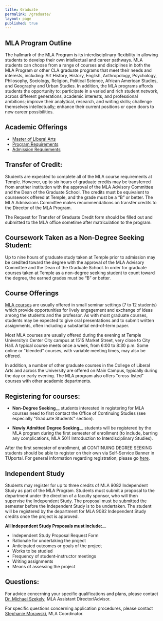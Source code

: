 ```yaml
---
title: Graduate
permalink: /graduate/
layout: page
published: true
---
```


## MLA Program Outline

The hallmark of the MLA Program is its interdisciplinary flexibility in allowing students to develop their own intellectual and career pathways. MLA students can choose from a range of courses and disciplines in both the MLA Program or other CLA graduate programs that meet their needs and interests, including: Art History, History, English, Anthropology, Psychology, Philosophy, Sociology, Religion, Political Science, African American Studies, and Geography and Urban Studies. In addition, the MLA programs affords students the opportunity to: participate in a varied and rich student network, across different generations, academic interests, and professional ambitions; improve their analytical, research, and writing skills; challenge themselves intellectually; enhance their current positions or open doors to new career possibilities.

## Academic Offerings

- [Master of Liberal Arts](http://bulletin.temple.edu/graduate/scd/cla/liberal-arts-mla/)
- [Program Requirements](http://bulletin.temple.edu/graduate/scd/cla/liberal-arts-mla/#programrequirementstext) 
- [Admission Requiements](http://bulletin.temple.edu/graduate/scd/cla/liberal-arts-mla/#admissiontext) 

## Transfer of Credit:

Students are expected to complete all of the MLA course requirements at Temple. However, up to six hours of graduate credits may be transferred from another institution with the approval of the MLA Advisory Committee and the Dean of the Graduate School. The credits must be equivalent to coursework offered at Temple, and the grade must be a “B” or better.  The MLA Admissions Committee makes recommendations on transfer credits to the Director of the MLA Program.

The Request for Transfer of Graduate Credit form should be filled out and submitted to the MLA office sometime after matriculation to the program.

## Coursework Taken as a Non-Degree Seeking Student:

Up to nine hours of graduate study taken at Temple prior to admission may be credited toward the degree with the approval of the MLA Advisory Committee and the Dean of the Graduate School. In order for graduate courses taken at Temple as a non-degree seeking student to count toward the degree, the earned grades must be “B” or better.

## Course Offerings

[MLA courses](http://bulletin.temple.edu/graduate/scd/cla/liberal-arts-mla/#courseinventory) are usually offered in small seminar settings (7 to 12 students) which provide opportunities for lively engagement and exchange of ideas among the students and the professor. As with most graduate courses, students may be expected to give oral presentations and to submit written assignments, often including a substantial end-of-term paper.

Most MLA courses are usually offered during the evening at Temple University’s Center City campus at 1515 Market Street, very close to City Hall. A typical course meets once a week, from 6:00 to 8:30 p.m.  Some online or "blended" courses, with variable meeting times, may also be offered.

In addition, a number of other graduate courses in the College of Liberal Arts and across the University are offered on Main Campus, typically during the day or early evening. The MLA program also offers "cross-listed" courses with other academic departments.

## Registering for courses:

- **Non-Degree Seeking**__ students interested in registering for MLA courses need to first contact the Office of Continuing Studies (see especially "Graduate Students" section).

- **Newly Admitted Degree Seeking**__ students will be registered by the MLA program during the first semester of enrollment (to include, barring any complications, MLA 5011 Introduction to Interdisciplinary Studies).

After the first semester of enrollment, all CONTINUING DEGREE SEEKING students should be able to register on their own via Self-Service Banner in TUportal. For general information regarding registration, please go [here](http://www.temple.edu/registrar/students/registration/info.asp). 

## Independent Study

Students may register for up to three credits of MLA 9082 Independent Study as part of the MLA Program. Students must submit a proposal to the department under the direction of a faculty sponsor, who will then supervise the Independent Study. The proposal must be submitted the semester before the Independent Study is to be undertaken. The student will be registered by the department for MLA 9082 Independent Study credits once the project is approved.

**All Independent Study Proposals must include:**__

- Independent Study Proposal Request Form
- Rationale for undertaking the project
- Anticipated outcomes or goals of the project
- Works to be studied
- Frequency of student-instructor meetings
- Writing assignments
- Means of assessing the project

## Questions:

For advice concerning your specific qualifications and plans, please contact [Dr. Michael Szekely](mailto:mszekely@temple.edu), MLA Assistant Director/Advisor.

For specific questions concerning application procedures, please contact [Stephanie Morawski](mailto:morawski@temple.edu), MLA Coordinator.
